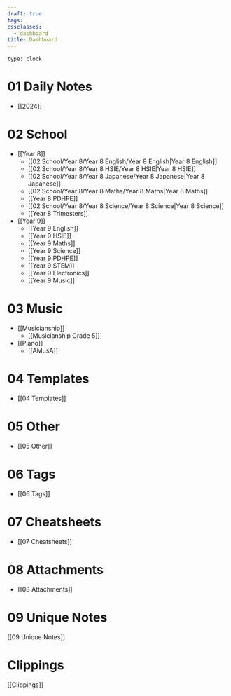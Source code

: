 ```yaml
---
draft: true
tags: 
cssclasses:
  - dashboard
title: Dashboard
---
```

```widgets
type: clock
```
# 01 Daily Notes
- [[2024]]
# 02 School
- [[Year 8]]
	- [[02 School/Year 8/Year 8 English/Year 8 English|Year 8 English]]
	- [[02 School/Year 8/Year 8 HSIE/Year 8 HSIE|Year 8 HSIE]]
	- [[02 School/Year 8/Year 8 Japanese/Year 8 Japanese|Year 8 Japanese]]
	- [[02 School/Year 8/Year 8 Maths/Year 8 Maths|Year 8 Maths]]
	- [[Year 8 PDHPE]]
	- [[02 School/Year 8/Year 8 Science/Year 8 Science|Year 8 Science]]
	- [[Year 8 Trimesters]]
- [[Year 9]]
	- [[Year 9 English]]
	- [[Year 9 HSIE]]
	- [[Year 9 Maths]]
	- [[Year 9 Science]]
	- [[Year 9 PDHPE]]
	- [[Year 9 STEM]]
	- [[Year 9 Electronics]]
	- [[Year 9 Music]]
# 03 Music
- [[Musicianship]]
	- [[Musicianship Grade 5]]
- [[Piano]]
	- [[AMusA]]
# 04 Templates
- [[04 Templates]]
# 05 Other
- [[05 Other]]
# 06 Tags
- [[06 Tags]]

# 07 Cheatsheets
- [[07 Cheatsheets]]
# 08 Attachments
- [[08 Attachments]]
# 09 Unique Notes
[[09 Unique Notes]]
# Clippings
[[Clippings]]